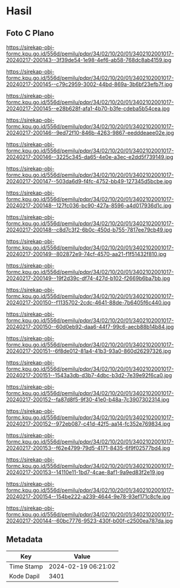 # Hasil

## Foto C Plano

https://sirekap-obj-formc.kpu.go.id/556d/pemilu/pdpr/34/02/10/20/01/3402102001017-20240217-200143--3f39de54-1e98-4ef6-ab58-768dc8ab4159.jpg

https://sirekap-obj-formc.kpu.go.id/556d/pemilu/pdpr/34/02/10/20/01/3402102001017-20240217-200145--c79c2959-3002-44bd-869a-3b6bf23efb7f.jpg

https://sirekap-obj-formc.kpu.go.id/556d/pemilu/pdpr/34/02/10/20/01/3402102001017-20240217-200145--e28b628f-afa1-4b70-b3fe-cdeba5b54cea.jpg

https://sirekap-obj-formc.kpu.go.id/556d/pemilu/pdpr/34/02/10/20/01/3402102001017-20240217-200146--9ed72f10-846b-4263-9867-eedddeaee02e.jpg

https://sirekap-obj-formc.kpu.go.id/556d/pemilu/pdpr/34/02/10/20/01/3402102001017-20240217-200146--3225c345-da65-4e0e-a3ec-e2dd5f739149.jpg

https://sirekap-obj-formc.kpu.go.id/556d/pemilu/pdpr/34/02/10/20/01/3402102001017-20240217-200147--503da6d9-f4fc-4752-bb49-127345d5bcbe.jpg

https://sirekap-obj-formc.kpu.go.id/556d/pemilu/pdpr/34/02/10/20/01/3402102001017-20240217-200148--127fc036-bc90-427a-8596-a4d017936d1c.jpg

https://sirekap-obj-formc.kpu.go.id/556d/pemilu/pdpr/34/02/10/20/01/3402102001017-20240217-200148--c8d7c3f2-6b0c-450d-b755-7817ee79cb49.jpg

https://sirekap-obj-formc.kpu.go.id/556d/pemilu/pdpr/34/02/10/20/01/3402102001017-20240217-200149--802872e9-74cf-4570-aa21-f1f51432f810.jpg

https://sirekap-obj-formc.kpu.go.id/556d/pemilu/pdpr/34/02/10/20/01/3402102001017-20240217-200149--19f2d39c-df74-427d-b102-f2669b6ba7bb.jpg

https://sirekap-obj-formc.kpu.go.id/556d/pemilu/pdpr/34/02/10/20/01/3402102001017-20240217-200150--f1135702-2cdc-4641-88de-7b6405f6c440.jpg

https://sirekap-obj-formc.kpu.go.id/556d/pemilu/pdpr/34/02/10/20/01/3402102001017-20240217-200150--60d0eb92-daa6-44f7-99c6-aecb88b14b84.jpg

https://sirekap-obj-formc.kpu.go.id/556d/pemilu/pdpr/34/02/10/20/01/3402102001017-20240217-200151--6f8de012-81a4-41b3-93a0-860d26297326.jpg

https://sirekap-obj-formc.kpu.go.id/556d/pemilu/pdpr/34/02/10/20/01/3402102001017-20240217-200151--1543a3db-d3b7-4dbc-b3d2-7e39e92f6ca0.jpg

https://sirekap-obj-formc.kpu.go.id/556d/pemilu/pdpr/34/02/10/20/01/3402102001017-20240217-200152--fa87d8f5-9f30-41e0-b48a-7c3907302314.jpg

https://sirekap-obj-formc.kpu.go.id/556d/pemilu/pdpr/34/02/10/20/01/3402102001017-20240217-200152--972eb087-c41d-42f5-aa14-fc352e769834.jpg

https://sirekap-obj-formc.kpu.go.id/556d/pemilu/pdpr/34/02/10/20/01/3402102001017-20240217-200153--f62e4799-79d5-4171-8435-6f9f02577bd4.jpg

https://sirekap-obj-formc.kpu.go.id/556d/pemilu/pdpr/34/02/10/20/01/3402102001017-20240217-200153--14110e11-1bd7-4cae-8af1-9a9ed83f2e19.jpg

https://sirekap-obj-formc.kpu.go.id/556d/pemilu/pdpr/34/02/10/20/01/3402102001017-20240217-200154--154be222-a239-4644-9e78-93ef171c8cfe.jpg

https://sirekap-obj-formc.kpu.go.id/556d/pemilu/pdpr/34/02/10/20/01/3402102001017-20240217-200144--60bc7776-9523-430f-b00f-c2500ea787da.jpg


## Metadata

| Key        | Value               |
| ---------- | ------------------- |
| Time Stamp | 2024-02-19 06:21:02 |
| Kode Dapil | 3401                |



